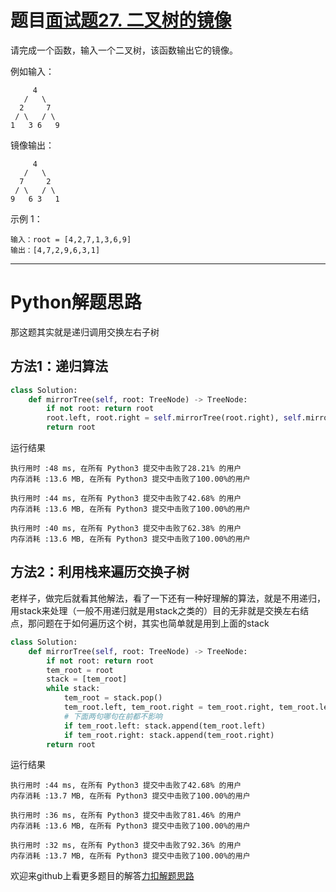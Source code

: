 # 题目[面试题27. 二叉树的镜像](https://leetcode-cn.com/problems/er-cha-shu-de-jing-xiang-lcof/)

请完成一个函数，输入一个二叉树，该函数输出它的镜像。

例如输入：

```
     4
   /   \
  2     7
 / \   / \
1   3 6   9
```

镜像输出：

```
     4
   /   \
  7     2
 / \   / \
9   6 3   1
```



 

示例 1：

```
输入：root = [4,2,7,1,3,6,9]
输出：[4,7,2,9,6,3,1]
```



*****

# Python解题思路

那这题其实就是递归调用交换左右子树

## 方法1：递归算法

```python
class Solution:
    def mirrorTree(self, root: TreeNode) -> TreeNode:
        if not root: return root
        root.left, root.right = self.mirrorTree(root.right), self.mirrorTree(root.left)
        return root
```

运行结果

```
执行用时 :48 ms, 在所有 Python3 提交中击败了28.21% 的用户
内存消耗 :13.6 MB, 在所有 Python3 提交中击败了100.00%的用户

执行用时 :44 ms, 在所有 Python3 提交中击败了42.68% 的用户
内存消耗 :13.6 MB, 在所有 Python3 提交中击败了100.00%的用户

执行用时 :40 ms, 在所有 Python3 提交中击败了62.38% 的用户
内存消耗 :13.6 MB, 在所有 Python3 提交中击败了100.00%的用户
```

## 方法2：利用栈来遍历交换子树

老样子，做完后就看其他解法，看了一下还有一种好理解的算法，就是不用递归，用stack来处理（一般不用递归就是用stack之类的）目的无非就是交换左右结点，那问题在于如何遍历这个树，其实也简单就是用到上面的stack

```python
class Solution:
    def mirrorTree(self, root: TreeNode) -> TreeNode:
        if not root: return root
        tem_root = root
        stack = [tem_root]
        while stack:
            tem_root = stack.pop()
            tem_root.left, tem_root.right = tem_root.right, tem_root.left
            # 下面两句哪句在前都不影响
            if tem_root.left: stack.append(tem_root.left)
            if tem_root.right: stack.append(tem_root.right)
        return root
```

运行结果

```
执行用时 :44 ms, 在所有 Python3 提交中击败了42.68% 的用户
内存消耗 :13.7 MB, 在所有 Python3 提交中击败了100.00%的用户

执行用时 :36 ms, 在所有 Python3 提交中击败了81.46% 的用户
内存消耗 :13.6 MB, 在所有 Python3 提交中击败了100.00%的用户

执行用时 :32 ms, 在所有 Python3 提交中击败了92.36% 的用户
内存消耗 :13.7 MB, 在所有 Python3 提交中击败了100.00%的用户
```

欢迎来github上看更多题目的解答[力扣解题思路](https://github.com/WRAllen/LeetCode)

  
